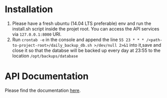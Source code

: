 Installation
============
1. Please have a fresh ubuntu (14.04 LTS preferable) env and run the install.sh script inside the projet root. You can access the API services via `127.0.0.1:8000` URI.
2. Run `crontab -e` in the console and append the line `55 23 * * * /<path-to-project-root>/daily_backup_db.sh >/dev/null 2>&1` into it,save and close it so that the databse will be backed up every day at 23:55 to the location `/opt/backups/database`

API Documentation
=================

Please find the documentation [here](https://github.com/ssrpsathira/PetStock/blob/master/APIdocs.md).
